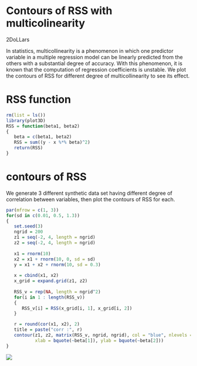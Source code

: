 Contours of RSS with multicolinearity
================
2DoLLars

In statistics, multicollinearity is a phenomenon in which one predictor
variable in a multiple regression model can be linearly predicted from
the others with a substantial degree of accuracy. With this phenomenon,
it is known that the computation of regression coefficients is unstable.
We plot the contours of RSS for different degree of multicollinearity to
see its effect.

# RSS function

``` r
rm(list = ls())
library(plot3D)
RSS = function(beta1, beta2)
{
   beta = c(beta1, beta2)
   RSS = sum((y - x %*% beta)^2)
   return(RSS)
}
```

# contours of RSS

We generate 3 different synthetic data set having different degree of
correlation between variables, then plot the contours of RSS for each.

``` r
par(mfrow = c(1, 3))
for(sd in c(0.01, 0.5, 1.3))
{
   set.seed(3)
   ngrid = 200
   z1 = seq(-2, 4, length = ngrid)
   z2 = seq(-2, 4, length = ngrid)
   
   x1 = rnorm(10)
   x2 = x1 + rnorm(10, 0, sd = sd)
   y = x1 + x2 + rnorm(10, sd = 0.3)
   
   x = cbind(x1, x2)
   x_grid = expand.grid(z1, z2)
   
   RSS_v = rep(NA, length = ngrid^2)
   for(i in 1 : length(RSS_v))
   {
      RSS_v[i] = RSS(x_grid[i, 1], x_grid[i, 2])
   }

   r = round(cor(x1, x2), 2)
   title = paste("corr :", r)
   contour(z1, z2, matrix(RSS_v, ngrid, ngrid), col = "blue", nlevels = 50, main = title,
           xlab = bquote(~beta[1]), ylab = bquote(~beta[2]))
}
```

![](RSS-contour-with-multicolinearity_files/figure-gfm/unnamed-chunk-2-1.png)<!-- -->
